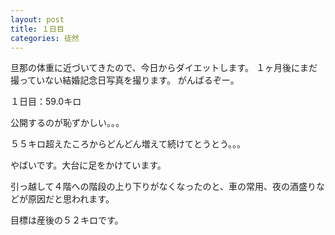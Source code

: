 ```yaml
---
layout: post
title: １日目
categories: 徒然
---
```


旦那の体重に近づいてきたので、今日からダイエットします。
１ヶ月後にまだ撮っていない結婚記念日写真を撮ります。
がんばるぞー。

１日目：59.0キロ

公開するのが恥ずかしい。。。

５５キロ超えたころからどんどん増えて続けてとうとう。。。

やばいです。大台に足をかけています。

引っ越して４階への階段の上り下りがなくなったのと、車の常用、夜の酒盛りなどが原因だと思われます。

目標は産後の５２キロです。

